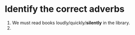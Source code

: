 # Identify the correct adverbs

1. We must read books loudly/quickly/**silently** in the library.
2. 
